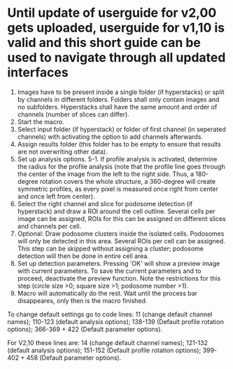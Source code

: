 # Until update of userguide for v2,00 gets uploaded, userguide for v1,10 is valid and this short guide can be used to navigate through all updated interfaces

1. Images have to be present inside a single folder (if hyperstacks) or split by channels in different folders. Folders shall only contain images and no subfolders. Hyperstacks shall have the same amount and order of channels (number of slices can differ). 
2. Start the macro.
3. Select input folder (if hyperstack) or folder of first channel (in seperated channels) with activating the option to add channels afterwards.
4. Assign results folder (this folder has to be empty to ensure that results are not overwriting other data).
5. Set up analysis options.
5-1. If profile analysis is activated, determine the radius for the profile analysis (note that the profile line goes through the center of the image from the left to the right side. Thus, a 180-degree rotation covers the whole structure, a 360-degree will create symmetric profiles, as every pixel is measured once right from center and once left from center).
7. Select the right channel and slice for podosome detection (if hyperstack) and draw a ROI around the cell outline. Several cells per image can be assigned, ROIs for this can be assigned on different slices and channels per cell.
8. Optional: Draw podosome clusters inside the isolated cells. Podosomes will only be detected in this area. Several ROIs per cell can be assigned. This step can be skipped without assigning a cluster; podosome detection will then be done in entire cell area.
9. Set up detection parameters. Pressing 'OK' will show a preview image with current parameters. To save the current parameters and to proceed, deactivate the preview function. Note the restrictions for this step (circle size >0; square size >1; podosome number >1).
10. Macro will automatically do the rest. Wait until the process bar disappeares, only then is the macro finished.  

To change default settings go to code lines:
11 (change default channel names);
110-123 (default analysis options);
138-139 (Default profile rotation options);
366-369 + 422 (Default parameter options).

For V2,10 these lines are: 
14 (change default channel names);
121-132 (default analysis options);
151-152 (Default profile rotation options);
399-402 + 458 (Default parameter options).

